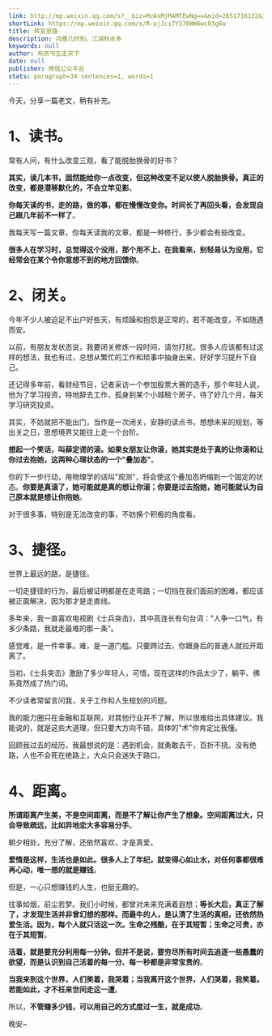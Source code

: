 ```yaml
---
link: http://mp.weixin.qq.com/s?__biz=MzAxMjM4MTEwNg==&mid=2651716122&idx=1&sn=a516957943a7543bfe4d1d87b20625c2&chksm=804be4c7b73c6dd110749d679448636c57667c64273ce8c6af17ddbfae69a943d2b5af535c28#rd
shortLink: https://mp.weixin.qq.com/s/R-pjJci7Y376WW6wc03g6w
title: 转变思路
description: 鸿雁几时到，江湖秋水多
keywords: null
author: 布衣书生走天下
date: null
publisher: 微信公众平台
stats: paragraph=34 sentences=1, words=1
---
```


今天，分享一篇老文，稍有补充。

# 1、读书。

常有人问，有什么改变三观，看了能脱胎换骨的好书？

**其实，读几本书，固然能给你一点改变，但这种改变不足以使人脱胎换骨。真正的改变，都是潜移默化的，不会立竿见影**。

**你每天读的书，走的路，做的事，都在慢慢改变你。时间长了再回头看，会发现自己跟几年前不一样了**。

我每天写一篇文章，你每天读我的文章，都是一种修行，多少都会有些改变。

**很多人在学习时，总觉得这个没用，那个用不上，在我看来，别轻易认为没用，它经常会在某个令你意想不到的地方回馈你**。

# 2、闭关。

今年不少人被迫足不出户好些天，有烦躁和抱怨是正常的，若不能改变，不如随遇而安。

以前，有朋友发状态说，我要闭关修炼一段时间，请勿打扰。很多人应该都有过这样的想法，我也有过，总想从繁忙的工作和琐事中抽身出来，好好学习提升下自己。

还记得多年前，看财经节目，记者采访一个参加股票大赛的选手，那个年轻人说，他为了学习投资，特地辞去工作，孤身到某个小城租个房子，待了好几个月，每天学习研究投资。

其实，不妨就把不能出门，当作是一次闭关，安静的读点书，想想未来的规划，等出关之日，思想境界又能往上走一个台阶。

**想起一个笑话，叫薛定谔的滚。如果女朋友让你滚，她其实是处于真的让你滚和让你过去抱她，这两种心理状态的一个"叠加态"**。

你的下一步行动，用物理学的话叫"观测"，将会使这个叠加态坍缩到一个固定的状态。**你要是真滚了，她可能就是真的想让你滚；你要是过去抱她，她可能就认为自己原本就是想让你抱她**。

对于很多事，特别是无法改变的事，不妨换个积极的角度看。

# 3、捷径。

世界上最远的路，是捷径。

一切走捷径的行为，最后被证明都是在走弯路；一切挡在我们面前的困难，都应该被正面解决，因为那才是走直线。

多年来，我一直喜欢电视剧《士兵突击》，其中高连长有句台词："人争一口气，有多少条路，我就走最难的那一条"。

感觉难，是一件幸事。难，是一道门槛。只要跨过去，你跟身后的普通人就拉开距离了。

当初，《士兵突击》激励了多少年轻人，可惜，现在这样的作品太少了，躺平、佛系竟然成了热门词。

不少读者常留言问我，关于工作和人生规划的问题。

我的能力圈只在金融和互联网，对其他行业并不了解，所以很难给出具体建议。我能说的，就是这些大道理，但只要大方向不错，具体的"术"你肯定比我懂。

回顾我过去的经历，我最想说的是：遇到机会，就勇敢去干，百折不挠。没有绝路，人也不会死在绝路上，大众只会迷失于路口。

# 4、距离。

**所谓距离产生美，不是空间距离，而是不了解让你产生了想象。空间距离过大，只会导致疏远，比如异地恋大多容易分手**。

朝夕相处，充分了解，还依然喜欢，才是真爱。

**爱情是这样，生活也是如此。很多人上了年纪，就变得心如止水，对任何事都很难再心动，唯一想的就是赚钱**。

但是，一心只想赚钱的人生，也挺无趣的。

往事如烟，前尘若梦。我们小时候，都曾对未来充满着遐想；**等长大后，真正了解了，才发现生活并非曾幻想的那样。而最牛的人，是认清了生活的真相，还依然热爱生活。因为，每个人就只活这一次。生命之残酷，在于其短暂；生命之可贵，亦在于其短暂**。

**活着，就是要充分利用每一分钟。但并不是说，要穷尽所有时间去追逐一些愚蠢的欲望，而是认识到自己活着的每一分、每一秒都是非常宝贵的**。

**当我来到这个世界，人们笑着，我哭着；当我离开这个世界，人们哭着，我笑着。若能如此，才不枉来世间走这一遭**。

所以，**不管赚多少钱，可以用自己的方式度过一生，就是成功**。

晚安~
